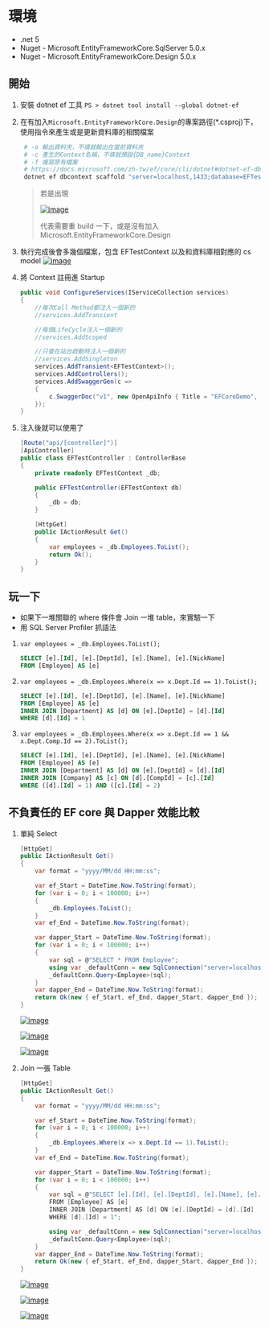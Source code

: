 # 環境

- .net 5
- Nuget - Microsoft.EntityFrameworkCore.SqlServer 5.0.x
- Nuget - Microsoft.EntityFrameworkCore.Design 5.0.x

## 開始

1. 安裝 dotnet ef 工具 `PS > dotnet tool install --global dotnet-ef`
2. 在有加入`Microsoft.EntityFrameworkCore.Design`的專案路徑(\*.csproj)下，使用指令來產生或是更新資料庫的相關檔案

   ```powershell
    # -o 輸出資料夾，不填就輸出在當前資料夾
    # -c 產生的Context名稱，不填就預設{DB_name}Context
    # -f 複寫原有檔案
    # https://docs.microsoft.com/zh-tw/ef/core/cli/dotnet#dotnet-ef-dbcontext-scaffold
    dotnet ef dbcontext scaffold "server=localhost,1433;database=EFTest;user=******;password=******;" "Microsoft.EntityFrameworkCore.SqlServer" -o .\ -c EFTestContext -f
   ```

   > 若是出現
   >
   > [![image](https://user-images.githubusercontent.com/37999690/126607840-0c29b2cb-69d5-40dc-9b11-e3c57b8a9a1b.png "image")](https://user-images.githubusercontent.com/37999690/126607840-0c29b2cb-69d5-40dc-9b11-e3c57b8a9a1b.png)
   >
   > 代表需要重 build 一下，或是沒有加入 Microsoft.EntityFrameworkCore.Design

3. 執行完成後會多幾個檔案，包含 EFTestContext 以及和資料庫相對應的 cs model
   [![image](https://user-images.githubusercontent.com/37999690/126612695-17851911-36f9-439d-bd92-2031e37e4cf6.png "image")](https://user-images.githubusercontent.com/37999690/126612695-17851911-36f9-439d-bd92-2031e37e4cf6.png)

4. 將 Context 註冊進 Startup

   ```csharp
   public void ConfigureServices(IServiceCollection services)
   {
       //每次Call Method都注入一個新的
       //services.AddTransient

       //每個LifeCycle注入一個新的
       //services.AddScoped

       //只會在站台啟動時注入一個新的
       //services.AddSingleton
       services.AddTransient<EFTestContext>();
       services.AddControllers();
       services.AddSwaggerGen(c =>
       {
           c.SwaggerDoc("v1", new OpenApiInfo { Title = "EFCoreDemo", Version = "v1" });
       });
   }
   ```

5. 注入後就可以使用了

   ```csharp
   [Route("api/[controller]")]
   [ApiController]
   public class EFTestController : ControllerBase
   {
       private readonly EFTestContext _db;

       public EFTestController(EFTestContext db)
       {
           _db = db;
       }

       [HttpGet]
       public IActionResult Get()
       {
           var employees = _db.Employees.ToList();
           return Ok();
       }
   }
   ```

## 玩一下

- 如果下一堆關聯的 where 條件會 Join 一堆 table，來實驗一下
- 用 SQL Server Profiler 抓語法

1. `var employees = _db.Employees.ToList();`

   ```sql
   SELECT [e].[Id], [e].[DeptId], [e].[Name], [e].[NickName]
   FROM [Employee] AS [e]
   ```

2. `var employees = _db.Employees.Where(x => x.Dept.Id == 1).ToList();`

   ```sql
   SELECT [e].[Id], [e].[DeptId], [e].[Name], [e].[NickName]
   FROM [Employee] AS [e]
   INNER JOIN [Department] AS [d] ON [e].[DeptId] = [d].[Id]
   WHERE [d].[Id] = 1
   ```

3. `var employees = _db.Employees.Where(x => x.Dept.Id == 1 && x.Dept.Comp.Id == 2).ToList();`

   ```sql
   SELECT [e].[Id], [e].[DeptId], [e].[Name], [e].[NickName]
   FROM [Employee] AS [e]
   INNER JOIN [Department] AS [d] ON [e].[DeptId] = [d].[Id]
   INNER JOIN [Company] AS [c] ON [d].[CompId] = [c].[Id]
   WHERE ([d].[Id] = 1) AND ([c].[Id] = 2)
   ```

## 不負責任的 EF core 與 Dapper 效能比較

1. 單純 Select

   ```csharp
   [HttpGet]
   public IActionResult Get()
   {
       var format = "yyyy/MM/dd HH:mm:ss";

       var ef_Start = DateTime.Now.ToString(format);
       for (var i = 0; i < 100000; i++)
       {
           _db.Employees.ToList();
       }
       var ef_End = DateTime.Now.ToString(format);

       var dapper_Start = DateTime.Now.ToString(format);
       for (var i = 0; i < 100000; i++)
       {
           var sql = @"SELECT * FROM Employee";
           using var _defaultConn = new SqlConnection("server=localhost,1433;database=EFTest;user=******;password=******;");
           _defaultConn.Query<Employee>(sql);
       }
       var dapper_End = DateTime.Now.ToString(format);
       return Ok(new { ef_Start, ef_End, dapper_Start, dapper_End });
   }

   ```

   [![image](https://user-images.githubusercontent.com/37999690/126640823-32784de6-c293-4fa4-bd42-04d87b35b024.png "image")](https://user-images.githubusercontent.com/37999690/126640823-32784de6-c293-4fa4-bd42-04d87b35b024.png)

   [![image](https://user-images.githubusercontent.com/37999690/126641589-f9a84d0d-ddc9-466f-8ebe-950a9b79aae4.png "image")](https://user-images.githubusercontent.com/37999690/126641589-f9a84d0d-ddc9-466f-8ebe-950a9b79aae4.png)

   [![image](https://user-images.githubusercontent.com/37999690/126642475-f9d9ad4d-7dde-4bde-aad7-0f24b09439ca.png "image")](https://user-images.githubusercontent.com/37999690/126642475-f9d9ad4d-7dde-4bde-aad7-0f24b09439ca.png)

2. Join 一張 Table

   ```csharp
   [HttpGet]
   public IActionResult Get()
   {
       var format = "yyyy/MM/dd HH:mm:ss";

       var ef_Start = DateTime.Now.ToString(format);
       for (var i = 0; i < 100000; i++)
       {
           _db.Employees.Where(x => x.Dept.Id == 1).ToList();
       }
       var ef_End = DateTime.Now.ToString(format);

       var dapper_Start = DateTime.Now.ToString(format);
       for (var i = 0; i < 100000; i++)
       {
           var sql = @"SELECT [e].[Id], [e].[DeptId], [e].[Name], [e].[NickName]
           FROM [Employee] AS [e]
           INNER JOIN [Department] AS [d] ON [e].[DeptId] = [d].[Id]
           WHERE [d].[Id] = 1";

           using var _defaultConn = new SqlConnection("server=localhost,1433;database=EFTest;user=******;password=******;");
           _defaultConn.Query<Employee>(sql);
       }
       var dapper_End = DateTime.Now.ToString(format);
       return Ok(new { ef_Start, ef_End, dapper_Start, dapper_End });
   }
   ```

   [![image](https://user-images.githubusercontent.com/37999690/126725804-298fe272-ca6a-431d-bc95-9f560a89a38e.png "image")](https://user-images.githubusercontent.com/37999690/126725804-298fe272-ca6a-431d-bc95-9f560a89a38e.png)

   [![image](https://user-images.githubusercontent.com/37999690/126726218-0f445f5b-0718-43cc-bde2-b387032eff18.png "image")](https://user-images.githubusercontent.com/37999690/126726218-0f445f5b-0718-43cc-bde2-b387032eff18.png)

   [![image](https://user-images.githubusercontent.com/37999690/126726690-e2dd309b-f398-4623-9398-6375cf53667d.png "image")](https://user-images.githubusercontent.com/37999690/126726690-e2dd309b-f398-4623-9398-6375cf53667d.png)
